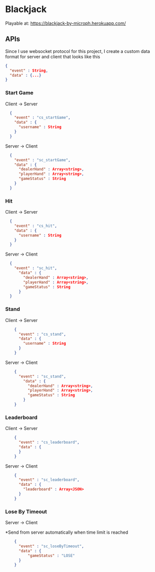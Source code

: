 # Blackjack

Playable at: https://blackjack-by-microph.herokuapp.com/
  
## APIs<br/>
Since I use websocket protocol for this project, I create a custom data format for server and client that looks like this
```json
{
  "event" : String,
  "data" : {...}
}
```

### Start Game<br/>

Client -> Server
```json
  {
    "event" : "cs_startGame",
    "data" : {
      "username" : String
    }
  }
```
Server -> Client
```json
  {
    "event" : "sc_startGame",
    "data" : {
      "dealerHand" : Array<string>,
      "playerHand" : Array<string>,
      "gameStatus" : String
    }
  }
```
  
### Hit<br/>

Client -> Server
```json
  {
    "event" : "cs_hit",
    "data" : {
      "username" : String
    }
  }
```
Server -> Client
```json
  {
    "event" : "sc_hit",
      "data" : {
        "dealerHand" : Array<string>,
        "playerHand" : Array<string>,
        "gameStatus" : String
      }
  }
```

### Stand<br/>

Client -> Server
```json
    {
      "event" : "cs_stand",
      "data" : {
        "username" : String
      }
    }
``` 
Server -> Client
```json
    {
      "event" : "sc_stand",
        "data" : {
          "dealerHand" : Array<string>,
          "playerHand" : Array<string>,
          "gameStatus" : String
        }
    }
```
 
### Leaderboard<br/>

Client -> Server
```json
    {
      "event" : "cs_leaderboard",
      "data" : {
      }
    }
```
Server -> Client
```json
    {
      "event" : "sc_leaderboard",
      "data" : {
        "leaderboard" : Array<JSON>
      }
    }
```
### Lose By Timeout<br/>

Server -> Client<br/>

*Send from server automatically when time limit is reached
```json
    {
      "event" : "sc_loseByTimeout",
      "data" : {
          "gameStatus" : "LOSE"
      }
    }
```
